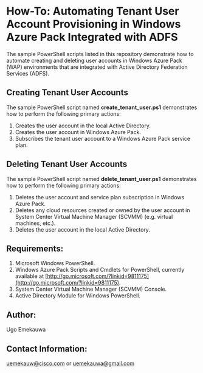 # How-To: Automating Tenant User Account Provisioning in Windows Azure Pack Integrated with ADFS

The sample PowerShell scripts listed in this repository demonstrate how to automate creating and deleting user accounts in Windows Azure Pack (WAP) environments that are integrated with Active Directory Federation Services (ADFS).

## Creating Tenant User Accounts
The sample PowerShell script named **create_tenant_user.ps1** demonstrates how to perform the following primary actions:
1. Creates the user account in the local Active Directory.
2. Creates the user account in Windows Azure Pack.
3. Subscribes the tenant user account to a Windows Azure Pack service plan.

## Deleting Tenant User Accounts
The sample PowerShell script named **delete_tenant_user.ps1** demonstrates how to perform the following primary actions:
1. Deletes the user account and service plan subscription in Windows Azure Pack.
2. Deletes any cloud resources created or owned by the user account in System Center Virtual Machine Manager (SCVMM) (e.g. virtual machines, etc.).
3. Deletes the user account in the local Active Directory.

## Requirements:
1. Microsoft Windows PowerShell.
2. Windows Azure Pack Scripts and Cmdlets for PowerShell, currently available at [http://go.microsoft.com/?linkid=9811175](http://go.microsoft.com/?linkid=9811175).
3. System Center Virtual Machine Manager (SCVMM) Console.
4. Active Directory Module for Windows PowerShell.

## Author:
Ugo Emekauwa

## Contact Information:
uemekauw@cisco.com or uemekauwa@gmail.com
